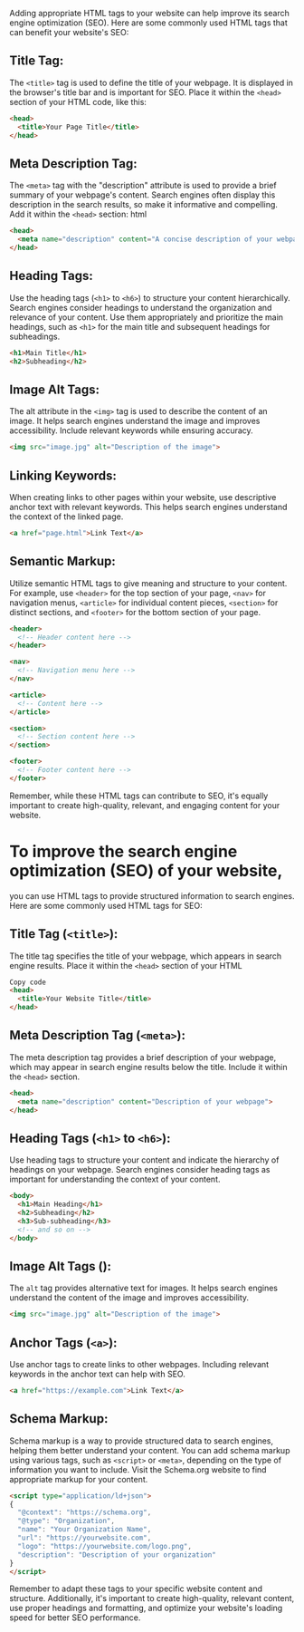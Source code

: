 Adding appropriate HTML tags to your website can help improve its search engine optimization (SEO). Here are some commonly used HTML tags that can benefit your website's SEO:

## Title Tag:

The `<title>` tag is used to define the title of your webpage. It is displayed in the browser's title bar and is important for SEO. Place it within the `<head>` section of your HTML code, like this:

~~~html
<head>
  <title>Your Page Title</title>
</head>
~~~

## Meta Description Tag:

The `<meta>` tag with the "description" attribute is used to provide a brief summary of your webpage's content. Search engines often display this description in the search results, so make it informative and compelling. Add it within the `<head>` section:
html

~~~html
<head>
  <meta name="description" content="A concise description of your webpage">
</head>
~~~

## Heading Tags:

Use the heading tags (`<h1>` to `<h6>`) to structure your content hierarchically. Search engines consider headings to understand the organization and relevance of your content. Use them appropriately and prioritize the main headings, such as `<h1>` for the main title and subsequent headings for subheadings.

~~~html
<h1>Main Title</h1>
<h2>Subheading</h2>
~~~

## Image Alt Tags:

The alt attribute in the `<img>` tag is used to describe the content of an image. It helps search engines understand the image and improves accessibility. Include relevant keywords while ensuring accuracy.

~~~html
<img src="image.jpg" alt="Description of the image">
~~~

## Linking Keywords:

When creating links to other pages within your website, use descriptive anchor text with relevant keywords. This helps search engines understand the context of the linked page.

~~~html
<a href="page.html">Link Text</a>
~~~

## Semantic Markup:

Utilize semantic HTML tags to give meaning and structure to your content. For example, use `<header>` for the top section of your page, `<nav>` for navigation menus, `<article>` for individual content pieces, `<section>` for distinct sections, and `<footer>` for the bottom section of your page.

~~~html
<header>
  <!-- Header content here -->
</header>

<nav>
  <!-- Navigation menu here -->
</nav>

<article>
  <!-- Content here -->
</article>

<section>
  <!-- Section content here -->
</section>

<footer>
  <!-- Footer content here -->
</footer>
~~~

Remember, while these HTML tags can contribute to SEO, it's equally important to create high-quality, relevant, and engaging content for your website.

# To improve the search engine optimization (SEO) of your website, 

you can use HTML tags to provide structured information to search engines. Here are some commonly used HTML tags for SEO:

## Title Tag (`<title>`): 

The title tag specifies the title of your webpage, which appears in search engine results. Place it within the `<head>` section of your HTML 

~~~html
Copy code
<head>
  <title>Your Website Title</title>
</head>
~~~

## Meta Description Tag (`<meta>`): 

The meta description tag provides a brief description of your webpage, which may appear in search engine results below the title. Include it within the `<head>` section.

~~~html
<head>
  <meta name="description" content="Description of your webpage">
</head>
~~~

## Heading Tags (`<h1>` to `<h6>`): 

Use heading tags to structure your content and indicate the hierarchy of headings on your webpage. Search engines consider heading tags as important for understanding the context of your content.

~~~html
<body>
  <h1>Main Heading</h1>
  <h2>Subheading</h2>
  <h3>Sub-subheading</h3>
  <!-- and so on -->
</body>
~~~

## Image Alt Tags (<img>): 

The `alt` tag provides alternative text for images. It helps search engines understand the content of the image and improves accessibility.

~~~html
<img src="image.jpg" alt="Description of the image">
~~~

## Anchor Tags (`<a>`): 

Use anchor tags to create links to other webpages. Including relevant keywords in the anchor text can help with SEO.

~~~html
<a href="https://example.com">Link Text</a>
~~~

## Schema Markup: 

Schema markup is a way to provide structured data to search engines, helping them better understand your content. You can add schema markup using various tags, such as `<script>` or `<meta>`, depending on the type of information you want to include. Visit the Schema.org website to find appropriate markup for your content.

~~~html
<script type="application/ld+json">
{
  "@context": "https://schema.org",
  "@type": "Organization",
  "name": "Your Organization Name",
  "url": "https://yourwebsite.com",
  "logo": "https://yourwebsite.com/logo.png",
  "description": "Description of your organization"
}
</script>
~~~

Remember to adapt these tags to your specific website content and structure. Additionally, it's important to create high-quality, relevant content, use proper headings and formatting, and optimize your website's loading speed for better SEO performance.
